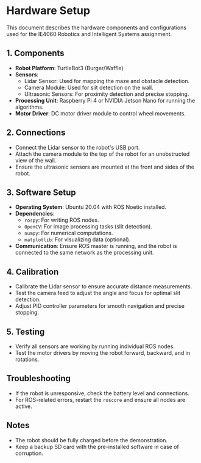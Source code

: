 
# Hardware Setup

This document describes the hardware components and configurations used for the IE4060 Robotics and Intelligent Systems assignment.

## 1. Components
- **Robot Platform**: TurtleBot3 (Burger/Waffle)
- **Sensors**:
  - Lidar Sensor: Used for mapping the maze and obstacle detection.
  - Camera Module: Used for slit detection on the wall.
  - Ultrasonic Sensors: For proximity detection and precise stopping.
- **Processing Unit**: Raspberry Pi 4 or NVIDIA Jetson Nano for running the algorithms.
- **Motor Driver**: DC motor driver module to control wheel movements.

## 2. Connections
- Connect the Lidar sensor to the robot's USB port.
- Attach the camera module to the top of the robot for an unobstructed view of the wall.
- Ensure the ultrasonic sensors are mounted at the front and sides of the robot.

## 3. Software Setup
- **Operating System**: Ubuntu 20.04 with ROS Noetic installed.
- **Dependencies**:
  - `rospy`: For writing ROS nodes.
  - `OpenCV`: For image processing tasks (slit detection).
  - `numpy`: For numerical computations.
  - `matplotlib`: For visualizing data (optional).
- **Communication**: Ensure ROS master is running, and the robot is connected to the same network as the processing unit.

## 4. Calibration
- Calibrate the Lidar sensor to ensure accurate distance measurements.
- Test the camera feed to adjust the angle and focus for optimal slit detection.
- Adjust PID controller parameters for smooth navigation and precise stopping.

## 5. Testing
- Verify all sensors are working by running individual ROS nodes.
- Test the motor drivers by moving the robot forward, backward, and in rotations.

## Troubleshooting
- If the robot is unresponsive, check the battery level and connections.
- For ROS-related errors, restart the `roscore` and ensure all nodes are active.

## Notes
- The robot should be fully charged before the demonstration.
- Keep a backup SD card with the pre-installed software in case of corruption.
